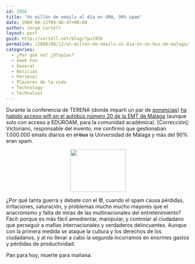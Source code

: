 ```yaml
---
id: 1956
title: 'Un millón de emails al día en UMA, 90% spam'
date: 2009-06-12T09:46:47+00:00
author: Jorge Cortell
layout: post
guid: http://cortell.net/blog/?p=1956
permalink: /2009/06/12/un-millon-de-emails-al-dia-en-un-bus-de-malaga/
categories:
  - ¿Por qué no? ¿Utopías?
  - Geek Fun
  - General
  - Noticias
  - Personal
  - Placeres de la vida
  - Technology
  - Technolust
---
```

Durante la conferencia de TERENA (donde impartí un par de <a title="http://www.terena.org/news/fullstory.php?news_id=2439" href="http://www.terena.org/news/fullstory.php?news_id=2439" target="_blank">ponencias</a>) <a title="http://www.umalaga.com/20090608666/noticias/experto-de-todo-el-mundo-analizan-el-potencial-de-las-nuevas-tecnologia-en-la-medicina-actual.html" href="http://www.umalaga.com/20090608666/noticias/experto-de-todo-el-mundo-analizan-el-potencial-de-las-nuevas-tecnologia-en-la-medicina-actual.html" target="_blank">ha habido acceso wifi en el autobús número 20 de la EMT de Málaga</a> (aunque solo con acceso a EDUROAM, para la comunidad académica). [Corrección]: Victoriano, responsable del invento, me confirmó que gestionaban 1.000.000 emails diarios en <span style="text-decoration: line-through">el bus</span> la Universidad de Málaga y más del 90% eran spam.

<p style="text-align: center">
  <img class="aligncenter" title="wifi en el bus" src="http://tnc2009.terena.org/gfx/photos/monday/jwifiautobuses1_thumb.jpg" alt="" width="152" height="117" />
</p>

¿Por qué tanta guerra y debate con el ©, cuando el spam causa pérdidas, irritaciones, saturación, y problemas mucho mucho mayores que el anacronismo y falta de miras de las multinacionales del entretenimiento? Fácil: porque es más fácil amedrentar, manipular, y controlar al ciudadano que perseguir a mafias internacionales y verdaderos delincuentes. Aunque con la primera medida se ataque la cultura y los derechos de los ciudadanos, y al no llevar a cabo la segunda incurramos en enormes gastos y pérdidas de productividad.

Pan para hoy, muerte para mañana.